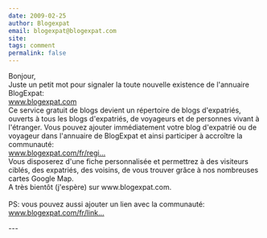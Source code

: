 ```yaml
---
date: 2009-02-25
author: Blogexpat
email: blogexpat@blogexpat.com
site: 
tags: comment
permalink: false
---
```


<p>Bonjour,<br />
Juste un petit mot pour signaler la toute nouvelle existence de l'annuaire BlogExpat:<br />
<a href="http://www.blogexpat.com" title="http://www.blogexpat.com" rel="nofollow">www.blogexpat.com</a><br />
Ce service gratuit de blogs devient un répertoire de blogs d'expatriés, ouverts à tous les blogs d'expatriés, de voyageurs et de personnes vivant à l'étranger. Vous pouvez ajouter immédiatement votre blog d'expatrié ou de voyageur dans l'annuaire de BlogExpat et ainsi participer à accroître la communauté:<br />
<a href="http://www.blogexpat.com/fr/register.htm" title="http://www.blogexpat.com/fr/register.htm" rel="nofollow">www.blogexpat.com/fr/regi...</a><br />
Vous disposerez d'une fiche personnalisée et permettrez à des visiteurs ciblés, des expatriés, des voisins, de vous trouver grâce à nos nombreuses cartes Google Map.<br />
A très bientôt (j'espère) sur www.blogexpat.com.<br />
 	<br />
PS: vous pouvez aussi ajouter un lien avec la communauté:<br />
<a href="http://www.blogexpat.com/fr/links.htm" title="http://www.blogexpat.com/fr/links.htm" rel="nofollow">www.blogexpat.com/fr/link...</a><br />
</p>
---